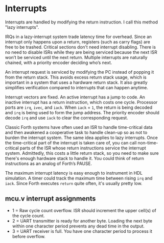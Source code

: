 # Interrupts

Interrupts are handled by modifying the return instruction.
I call this method "lazy interrupts".

IRQs in a lazy-interrupt system trade latency time for overhead.
Since an interrupt only happens upon a return,
registers (such as carry flags) are free to be trashed.
Critical sections don't need interrupt disabling.
There is no need to disable ISRs while they are being serviced because the next
ISR won’t be serviced until the next return.
Multiple interrupts are naturally chained, with a priority encoder deciding who’s next.

An interrupt request is serviced by modifying the PC instead of popping it from
the return stack. This avoids excess return stack usage, which is important in a system
that uses a hardware return stack.
It also greatly simplifies verification compared to interrupts that can happen anytime.

Interrupt vectors are fixed. An active interrupt has a jump to code.
An inactive interrupt has a return instruction, which costs one cycle. 
Processor ports are `irq`, `ivec`, and `iack`.
When `iack` = `1`, the return is being decoded and `irq` is being used to form
the jump address. The priority encoder should decode `irq` and use `iack`
to clear the corresponding request.

Classic Forth systems have often used an ISR to handle time-critical data and then
awakened a cooperative task to handle clean-up so as not to burden the interrupt system.
The same idea applies to lazy interrupts.
Once the time-critical part of the interrupt is taken care of, you can call
non-time-critical parts of the ISR whose return instructions service the interrupt system.
Admittedly, this costs a little return stack, so you need to make sure there's enough
hardware stack to handle it.
You could think of return instructions as an analog of Forth’s PAUSE.

The maximum interrupt latency is easy enough to instrument in HDL simulation.
A timer could track the maximum time between rising `irq` and `iack`.
Since Forth executes `return` quite often, it's usually pretty low.

## mcu.v interrupt assignments

- 1 = Raw cycle count overflow. ISR should increment the upper cell(s) of the cycle count.
- 2 = UART transmitter is ready for another byte.
Loading the next byte within one character period prevents any dead time in the output.
- 3 = UART receiver is full. You have one character period to process it before overflow.
